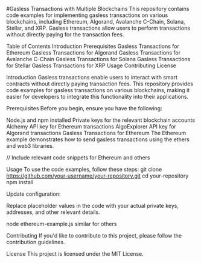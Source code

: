 #Gasless Transactions with Multiple Blockchains
This repository contains code examples for implementing gasless transactions on various blockchains, including Ethereum, Algorand, Avalanche C-Chain, Solana, Stellar, and XRP. Gasless transactions allow users to perform transactions without directly paying for the transaction fees.

Table of Contents
Introduction
Prerequisites
Gasless Transactions for Ethereum
Gasless Transactions for Algorand
Gasless Transactions for Avalanche C-Chain
Gasless Transactions for Solana
Gasless Transactions for Stellar
Gasless Transactions for XRP
Usage
Contributing
License

Introduction
Gasless transactions enable users to interact with smart contracts without directly paying transaction fees. This repository provides code examples for gasless transactions on various blockchains, making it easier for developers to integrate this functionality into their applications.

Prerequisites
Before you begin, ensure you have the following:

Node.js and npm installed
Private keys for the relevant blockchain accounts
Alchemy API key for Ethereum transactions
AlgoExplorer API key for Algorand transactions
Gasless Transactions for Ethereum
The Ethereum example demonstrates how to send gasless transactions using the ethers and web3 libraries.

// Include relevant code snippets for Ethereum  and others 

Usage
To use the code examples, follow these steps:
git clone https://github.com/your-username/your-repository.git
cd your-repository
npm install

Update configuration:

Replace placeholder values in the code with your actual private keys, addresses, and other relevant details.

node ethereum-example.js similar for others

Contributing
If you'd like to contribute to this project, please follow the contribution guidelines.

License
This project is licensed under the MIT License.

